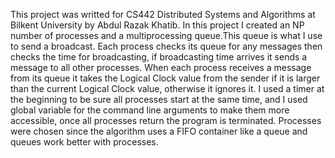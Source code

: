 This project was writted for CS442 Distributed Systems and Algorithms at Bilkent University by Abdul Razak Khatib.
In this project I created an NP number of processes and a multiprocessing queue.This queue is what I use to send a broadcast.
Each process checks its queue for any messages then checks the time for broadcasting, if broadcasting time arrives it sends a message to all other processes.
When each process receives a message from its queue it takes the Logical Clock value from the sender if it is larger than the current Logical Clock value, otherwise it ignores it. 
I used a timer at the beginning to be sure all processes start at the same time, and I used global variable for the command line arguments to make them more accessible, once all processes return the program is terminated.
Processes were chosen since the algorithm uses a FIFO container like a queue and queues work better with processes.
